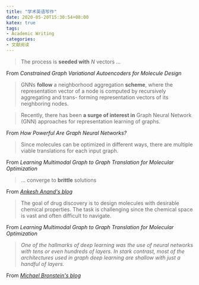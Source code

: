 ```yaml
---
title: "学术英语写作"
date: 2020-05-20T15:30:54+08:00
katex: true
tags:
- Academic Writing
categories:
- 文献阅读
---
```


> The process is **seeded with** $N$ vectors ...

From *Constrained Graph Variational Autoencoders for Molecule Design*



> GNNs **follow** a neighborhood aggregation **scheme**, where the representation vector of a node is computed by recursively aggregating and trans- forming representation vectors of its neighboring nodes.

> Recently, there has been **a surge of interest in** Graph Neural Network (GNN) approaches for representation learning of graphs.

From *How Powerful Are Graph Neural Networks?*



> Since molecules can be optimized in different ways, there are multiple viable translations for each input graph. 

From *Learning Multimodal Graph to Graph Translation for Molecular Optimization*



> ... converge to **brittle** solutions

From *[Ankesh Anand's blog](https://ankeshanand.com/blog/2020/01/26/contrative-self-supervised-learning.html)*



>The goal of drug discovery is to design molecules with desirable chemical properties. The task is challenging since the chemical space is vast and often difficult to navigate.

From *Learning Multimodal Graph to Graph Translation for Molecular Optimization*



>*One of the hallmarks of deep learning was the use of neural networks with tens or even hundreds of layers. In stark contrast, most of the architectures used in graph deep learning are shallow with just a handful of layers.*

From *[Michael Bronstein's blog](https://towardsdatascience.com/do-we-need-deep-graph-neural-networks-be62d3ec5c59)*

